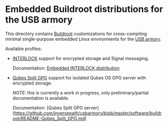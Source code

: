 Embedded Buildroot distributions for the USB armory
===================================================

This directory contains [Buildroot](http://buildroot.uclibc.org/)
customizations for cross-compiling minimal single-purpose embedded Linux
environments for the [USB armory](https://inversepath.com/usbarmory).

Available profiles:

* [INTERLOCK](https://github.com/inversepath/interlock) support for encrypted
  storage and Signal messaging.

  Documentation: [Embedded INTERLOCK distribution](https://github.com/inversepath/usbarmory/blob/master/software/buildroot/README-INTERLOCK.md)

* [Qubes Split GPG](https://www.qubes-os.org/doc/split-gpg/) support for
  isolated Qubes OS GPG server with encrypted storage.

  *NOTE*: this is currently a work in progress, only preliminary/partial
  documentation is available.

  Documentation: [Qubes Split GPG server](https://github.com/inversepath/usbarmory/blob/master/software/buildroot/README-Qubes_Split_GPG.md]
